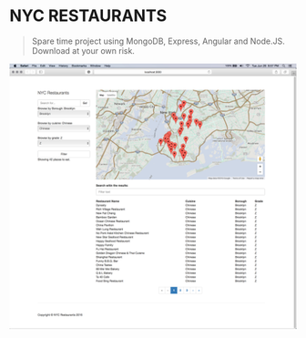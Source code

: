# NYC RESTAURANTS

> Spare time project using MongoDB, Express, Angular and Node.JS. Download at your own risk.

<img src="screenshot-28_jun.png">

